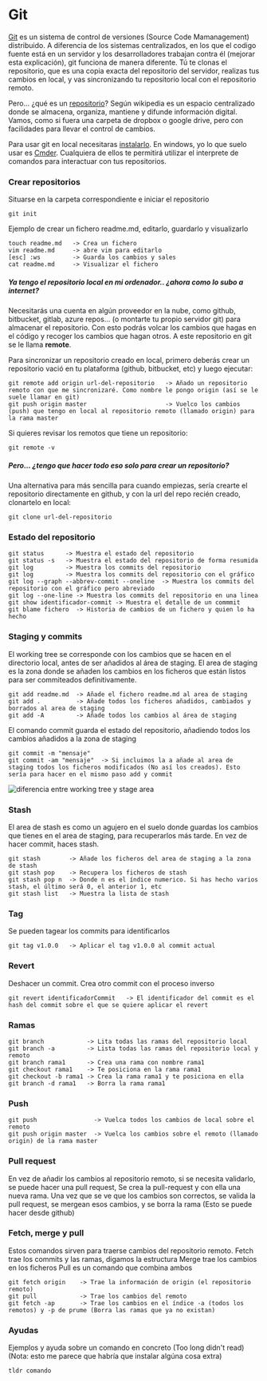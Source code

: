 
# Git

[Git](https://es.wikipedia.org/wiki/Git) es un sistema de control de versiones (Source Code Mamanagement) distribuido. A diferencia de los sistemas centralizados, en los que el codigo fuente está en un servidor y los desarrolladores trabajan contra él (mejorar esta explicación), git funciona de manera diferente. Tú te clonas el repositorio, que es una copia exacta del repositorio del servidor, realizas tus cambios en local, y vas sincronizando tu repositorio local con el repositorio remoto.

Pero... ¿qué es un [repositorio](https://es.wikipedia.org/wiki/Repositorio_(contenido_digital))? Según wikipedia es un espacio centralizado donde se almacena, organiza, mantiene y difunde información digital. Vamos, como si fuera una carpeta de dropbox o google drive, pero con facilidades para llevar el control de cambios.

Para usar git en local necesitaras [instalarlo](https://git-scm.com/). En windows, yo lo que suelo usar es [Cmder](https://cmder.net/). Cualquiera de ellos te permitirá utilizar el interprete de comandos para interactuar con tus repositorios.

### Crear repositorios

Situarse en la carpeta correspondiente e iniciar el repositorio
````
git init 
````

Ejemplo de crear un fichero readme.md, editarlo, guardarlo y visualizarlo
````
touch readme.md   -> Crea un fichero
vim readme.md     -> abre vim para editarlo
[esc] :ws         -> Guarda los cambios y sales
cat readme.md     -> Visualizar el fichero
````

##### Ya tengo el repositorio local en mi ordenador.. ¿ahora como lo subo a internet?

Necesitarás una cuenta en algún proveedor en la nube, como github, bitbucket, gitlab, azure repos... (o montarte tu propio servidor git) para almacenar el repositorio. Con esto podrás volcar los cambios que hagas en el código y recoger los cambios que hagan otros. A este repositorio en git se le llama **remote**.

Para sincronizar un repositorio creado en local, primero deberás crear un repositorio vació en tu plataforma (github, bitbucket, etc) y luego ejecutar:

````
git remote add origin url-del-repositorio   -> Añado un repositorio remoto con que me sincronizaré. Como nombre le pongo origin (así se le suele llamar en git)
git push origin master                      -> Vuelco los cambios (push) que tengo en local al repositorio remoto (llamado origin) para la rama master
````

Si quieres revisar los remotos que tiene un repositorio:

````
git remote -v
````

##### Pero... ¿tengo que hacer todo eso solo para crear un repositorio?

Una alternativa para más sencilla para cuando empiezas, sería crearte el repositorio directamente en github, y con la url del repo recién creado, clonartelo en local:

````
git clone url-del-repositorio
````

### Estado del repositorio

````
git status      -> Muestra el estado del repositorio
git status -s   -> Muestra el estado del repositorio de forma resumida
git log         -> Muestra los commits del repositorio 
git log         -> Muestra los commits del repositorio con el gráfico
git log --graph --abbrev-commit --oneline  -> Muestra los commits del repositorio con el gráfico pero abreviado
git log --one-line -> Muestra los commits del repositorio en una linea
git show identificador-commit -> Muestra el detalle de un commmit
git blame fichero  -> Historia de cambios de un fichero y quien lo ha hecho
````

### Staging y commits

El working tree se corresponde con los cambios que se hacen en el directorio local, antes de ser añadidos al área de staging.
El area de staging es la zona donde se añaden los cambios en los ficheros que están listos para ser commiteados definitivamente.

````
git add readme.md  -> Añade el fichero readme.md al area de staging
git add .          -> Añade todos los ficheros añadidos, cambiados y borrados al area de staging
git add -A         -> Añade todos los cambios al área de staging
````

El comando commit guarda el estado del repositorio, añadiendo todos los cambios añadidos a la zona de staging
````
git commit -m "mensaje"
git commit -am "mensaje"  -> Si incluimos la a añade al area de staging todos los ficheros modificados (No así los creados). Esto sería para hacer en el mismo paso add y commit
````

![diferencia entre working tree y stage area](https://miro.medium.com/max/686/1*diRLm1S5hkVoh5qeArND0Q.png)


### Stash

El area de stash es como un agujero en el suelo donde guardas los cambios que tienes en el area de staging, para recuperarlos más tarde. En vez de hacer commit, haces stash.

````
git stash        -> Añade los ficheros del area de staging a la zona de stash
git stash pop    -> Recupera los ficheros de stash
git stash pop n  -> Donde n es el índice numerico. Si has hecho varios stash, el último será 0, el anterior 1, etc
git stash list   -> Muestra la lista de stash
````

### Tag

Se pueden tagear los commits para identificarlos

````
git tag v1.0.0   -> Aplicar el tag v1.0.0 al commit actual   
````

### Revert

Deshacer un commit. Crea otro commit con el proceso inverso

````
git revert identificadorCommit   -> El identificador del commit es el hash del commit sobre el que se quiere aplicar el revert
````


### Ramas

````
git branch            -> Lita todas las ramas del repositorio local
git branch -a         -> Lista todas las ramas del repositorio local y remoto
git branch rama1      -> Crea una rama con nombre rama1
git checkout rama1    -> Te posiciona en la rama rama1
git checkout -b rama1 -> Crea la rama rama1 y te posiciona en ella
git branch -d rama1   -> Borra la rama rama1
````

### Push

````
git push                -> Vuelca todos los cambios de local sobre el remoto
git push origin master  -> Vuelca los cambios sobre el remoto (llamado origin) de la rama master
````

### Pull request

En vez de añadir los cambios al repositorio remoto, si se necesita validarlo, se puede hacer una pull request,
Se crea la pull-request y con ella una nueva rama.
Una vez que se ve que los cambios son correctos, se valida la pull request, se mergean esos cambios, y se borra la rama (Esto se puede hacer desde github)  

### Fetch, merge y pull

Estos comandos sirven para traerse cambios del repositorio remoto.
Fetch trae los commits y las ramas, digamos la estructura
Merge trae los cambios en los ficheros
Pull es un comando que combina ambos

````
git fetch origin    -> Trae la información de origin (el repositorio remoto)
git pull            -> Trae los cambios del remoto
git fetch -ap       -> Trae los cambios en el índice -a (todos los remotos) y -p de prume (Borra las ramas que ya no existan) 
````

### Ayudas

Ejemplos y ayuda sobre un comando en concreto (Too long didn't read) (Nota: esto me parece que habría que instalar algúna cosa extra)
````
tldr comando
````
